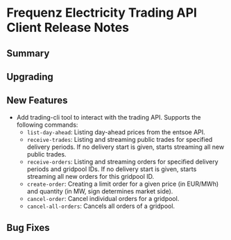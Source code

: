 # Frequenz Electricity Trading API Client Release Notes

## Summary

<!-- Here goes a general summary of what this release is about -->

## Upgrading

<!-- Here goes notes on how to upgrade from previous versions, including deprecations and what they should be replaced with -->

## New Features

* Add trading-cli tool to interact with the trading API. Supports the following commands:
  * `list-day-ahead`: Listing day-ahead prices from the entsoe API.
  * `receive-trades`: Listing and streaming public trades for specified delivery periods. If no delivery start is given, starts streaming all new public trades.
  * `receive-orders`: Listing and streaming orders for specified delivery periods and gridpool IDs. If no delivery start is given, starts streaming all new orders for this gridpool ID.
  * `create-order`: Creating a limit order for a given price (in EUR/MWh) and quantity (in MW, sign determines market side).
  * `cancel-order`: Cancel individual orders for a gridpool.
  * `cancel-all-orders`: Cancels all orders of a gridpool.


<!-- Here goes the main new features and examples or instructions on how to use them -->

## Bug Fixes

<!-- Here goes notable bug fixes that are worth a special mention or explanation -->
